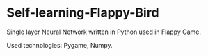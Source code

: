 # Self-learning-Flappy-Bird

Single layer Neural Network written in Python used in Flappy Game.

Used technologies: Pygame, Numpy.
